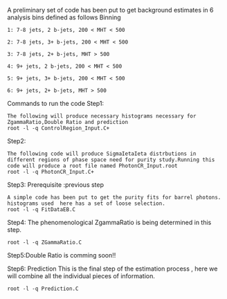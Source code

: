 A preliminary set of code has been put  to get background estimates in 6 analysis bins defined as follows
Binning
```
1: 7-8 jets, 2 b-jets, 200 < MHT < 500

2: 7-8 jets, 3+ b-jets, 200 < MHT < 500

3: 7-8 jets, 2+ b-jets, MHT > 500

4: 9+ jets, 2 b-jets, 200 < MHT < 500

5: 9+ jets, 3+ b-jets, 200 < MHT < 500

6: 9+ jets, 2+ b-jets, MHT > 500
```
Commands to run the code
Step1:
```
The following will produce necessary histograms necessary for ZgammaRatio,Double Ratio and prediction 
root -l -q ControlRegion_Input.C+

```
Step2:

```
The following code will produce SigmaIetaIeta distrbutions in different regions of phase space need for purity study.Running this code will produce a root file named PhotonCR_Input.root
root -l -q PhotonCR_Input.C+
```
Step3:
Prerequisite :previous step

```
A simple code has been put to get the purity fits for barrel photons. histograms used  here has a set of loose selection.
root -l -q FitDataEB.C 
```
Step4:
The phenomenological ZgammaRatio is being determined in this step.
```
root -l -q ZGammaRatio.C 

```
Step5:Double Ratio
is comming soon!!


Step6: Prediction
This is the final step of the estimation process , here we will combine all the individual pieces of information. 
```
root -l -q Prediction.C
```




